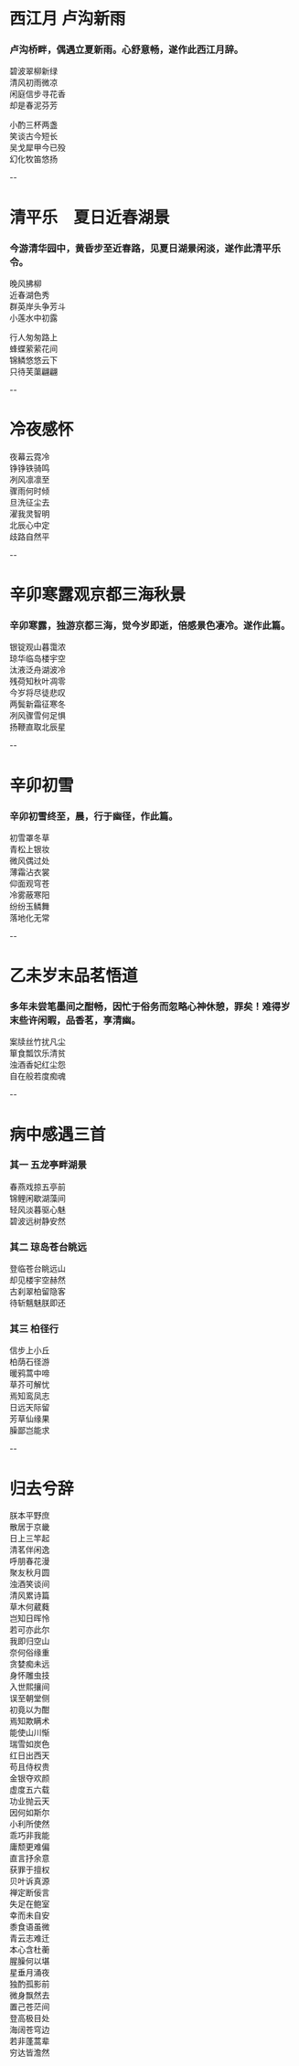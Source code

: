 # 西江月 卢沟新雨

### 卢沟桥畔，偶遇立夏新雨。心舒意畅，遂作此西江月辞。

碧波翠柳新绿<br />
清风初雨微凉<br />
闲庭信步寻花香<br />
却是春泥芬芳<br />

小酌三杯两盏<br />
笑谈古今短长<br />
吴戈犀甲今已殁<br />
幻化牧笛悠扬

--

# 清平乐　夏日近春湖景

### 今游清华园中，黄昏步至近春路，见夏日湖景闲淡，遂作此清平乐令。

晚风拂柳<br />
近春湖色秀<br />
群英岸头争芳斗<br />
小莲水中初露<br />

行人匆匆路上<br />
蜂蝶萦萦花间<br />
锦鳞悠悠云下<br />
只待芙蕖翩翩

--

# 冷夜感怀

夜幕云霓冷<br />
铮铮铁骑鸣<br />
冽风凛凛至<br />
骤雨何时倾<br />
旦洗征尘去<br />
濯我灵智明<br />
北辰心中定<br />
歧路自然平

--

# 辛卯寒露观京都三海秋景

### 辛卯寒露，独游京都三海，觉今岁即逝，倍感景色凄冷。遂作此篇。

银锭观山暮霭浓<br />
琼华临岛楼宇空<br />
汰液泛舟湖波冷<br />
残荷知秋叶凋零<br />
今岁将尽徒悲叹<br />
两鬓新霜征寒冬<br />
冽风骤雪何足惧<br />
扬鞭直取北辰星

--

# 辛卯初雪

### 辛卯初雪终至，晨，行于幽径，作此篇。

初雪罩冬草<br />
青松上银妆<br />
微风偶过处<br />
薄霜沾衣裳<br />
仰面观穹苍<br />
冷雾蔽寒阳<br />
纷纷玉鳞舞<br />
落地化无常

--

# 乙未岁末品茗悟道

### 多年未尝笔墨间之酣畅，因忙于俗务而忽略心神休憩，罪矣！难得岁末些许闲暇，品香茗，享清幽。

案牍丝竹扰凡尘<br />
箪食瓢饮乐清贫<br />
浊酒香妃红尘怨<br />
自在般若度痴魂

--

# 病中感遇三首

### 其一 五龙亭畔湖景

春燕戏掠五亭前<br />
锦鲤闲歇湖藻间<br />
轻风淡暮驱心魅<br />
碧波远树静安然

### 其二 琼岛苍台眺远

登临苍台眺远山<br />
却见楼宇空赫然<br />
古刹翠柏留隐客<br />
待斩魑魅朕即还

### 其三 柏径行

信步上小丘<br />
柏荫石径游<br />
暖鸦蒿中啼<br />
草芥可解忧<br />
焉知鸾凤志<br />
日远天际留<br />
芳草仙缘果<br />
臊鄙岂能求

--

# 归去兮辞

朕本平野庶<br />
散居于京畿<br />
日上三竿起<br />
清茗伴闲逸<br />
呼朋春花漫<br />
聚友秋月圆<br />
浊酒笑谈间<br />
清风累诗篇<br />
草木何葳蕤<br />
岂知日晖怜<br />
若可亦此尔<br />
我即归空山<br />
奈何俗缘重<br />
贪婪痴未远<br />
身怀雕虫技<br />
入世熙攘间<br />
误至朝堂侧<br />
初竟以为酣<br />
焉知欺瞒术<br />
能使山川惭<br />
瑞雪如炭色<br />
红日出西天<br />
苟且侍权贵<br />
金银夺欢颜<br />
虚度五六载<br />
功业抛云天<br />
因何如斯尔<br />
小利所使然<br />
乖巧非我能<br />
庸颓更难偏<br />
直言抒余意<br />
获罪于擅权<br />
贝叶诉真源<br />
禅定断佞言<br />
失足在鲍室<br />
幸而未自安<br />
黍食语虽微<br />
青云志难迁<br />
本心含杜蘅<br />
腥臊何以堪<br />
星垂月涌夜<br />
独酌孤影前<br />
微身飘然去<br />
置己苍茫间<br />
登高极目处<br />
海阔苍穹边<br />
若非蓬蒿辈<br />
穷达皆澹然



















